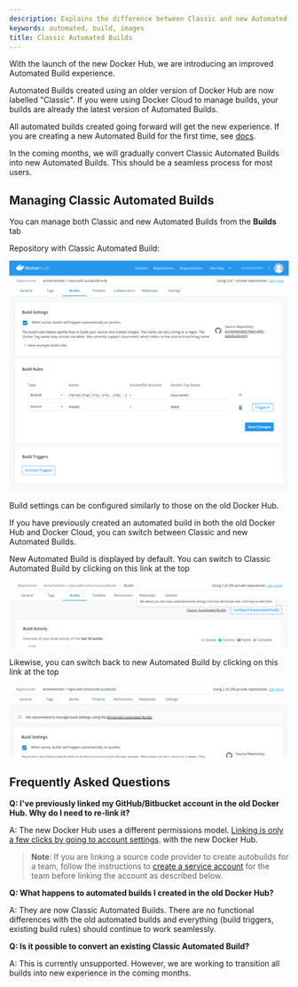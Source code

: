 ```yaml
---
description: Explains the difference between Classic and new Automated Builds
keywords: automated, build, images
title: Classic Automated Builds
---
```


With the launch of the new Docker Hub, we are introducing an improved Automated Build experience.

Automated Builds created using an older version of Docker Hub are now labelled "Classic". 
If you were using Docker Cloud to manage builds, your builds are already the latest version of Automated Builds.

All automated builds created going forward will get the new experience. If you are creating a new
Automated Build for the first time, see [docs](index.md#configure-automated-build-settings).

In the coming months, we will gradually convert Classic Automated Builds into new Automated Builds. This should
be a seamless process for most users.


## Managing Classic Automated Builds

You can manage both Classic and new Automated Builds from the **Builds** tab

Repository with Classic Automated Build:

![A Classic Automated Build dashboard](images/classic-vs-new-classic-only.png)

 Build settings can be configured similarly to those on the old Docker Hub.

If you have previously created an automated build in both the old Docker Hub and Docker Cloud, you can switch between 
Classic and new Automated Builds.

New Automated Build is displayed by default. You can switch to Classic Automated Build by clicking on this link at the top

![Switching to Classic Automated Build](images/classic-vs-new-switch-to-classic.png)

Likewise, you can switch back to new Automated Build by clicking on this link at the top

![Switching to new Automated Build](images/classic-vs-new-switch-to-new.png)


## Frequently Asked Questions


**Q: I've previously linked my GitHub/Bitbucket account in the old Docker Hub. Why do I need to re-link it?**

A: The new Docker Hub uses a different permissions model. [Linking is only a few clicks by going to account settings](link-source.md).
with the new Docker Hub.

  > **Note**: If you are linking a source code provider to create autobuilds for a team, follow the instructions to [create a service account](automated-build.md#service-users-for-team-autobuilds) for the team before linking the account as described below.

**Q: What happens to automated builds I created in the old Docker Hub?**

A: They are now Classic Automated Builds. There are no functional differences with the old automated builds and everything 
(build triggers, existing build rules) should continue to work seamlessly.

**Q: Is it possible to convert an existing Classic Automated Build?**

A: This is currently unsupported. However, we are working to transition all builds into new experience in
the coming months.
